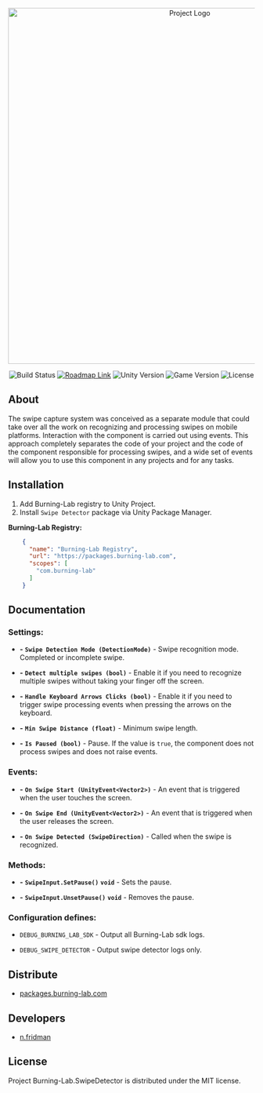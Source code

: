 <p align="center">
      <img src="https://i.ibb.co/WWFP44j/Git-Hub-Logo.png" alt="Project Logo" width="726">
</p>

<p align="center">
    <img src="https://build.burning-lab.com/app/rest/builds/buildType:id:UnityAssets_ComBurningLabSwipedetector_DevelopmentBuild/statusIcon.svg" alt="Build Status">
    <a href="https://burning-lab.youtrack.cloud/agiles/131-11/current"><img src="https://img.shields.io/badge/Roadmap-YouTrack-orange" alt="Roadmap Link"></a>
    <img src="https://img.shields.io/badge/Engine-2021.3-blueviolet" alt="Unity Version">
    <img src="https://img.shields.io/badge/Version-1.2.1-blue" alt="Game Version">
    <img src="https://img.shields.io/badge/License-MIT-success" alt="License">
</p>

## About

The swipe capture system was conceived as a separate module that could take over all the work on recognizing and processing swipes on mobile platforms. Interaction with the component is carried out using events. This approach completely separates the code of your project and the code of the component responsible for processing swipes, and a wide set of events will allow you to use this component in any projects and for any tasks.

## Installation

1. Add Burning-Lab registry to Unity Project.
2. Install `Swipe Detector` package via Unity Package Manager.

**Burning-Lab Registry:**
```json
    {
      "name": "Burning-Lab Registry",
      "url": "https://packages.burning-lab.com",
      "scopes": [
        "com.burning-lab"
      ]
    }
```

## Documentation

### Settings:

- **-** **`Swipe Detection Mode (DetectionMode)`** - Swipe recognition mode. Completed or incomplete swipe.

- **-** **`Detect multiple swipes (bool)`** - Enable it if you need to recognize multiple swipes without taking your finger off the screen.

- **-** **`Handle Keyboard Arrows Clicks (bool)`** - Enable it if you need to trigger swipe processing events when pressing the arrows on the keyboard.

- **-** **`Min Swipe Distance (float)`** - Minimum swipe length.

- **-** **`Is Paused (bool)`** - Pause. If the value is `true`, the component does not process swipes and does not raise events.

### Events:
- **-** **`On Swipe Start (UnityEvent<Vector2>)`** - An event that is triggered when the user touches the screen.

- **-** **`On Swipe End (UnityEvent<Vector2>)`** - An event that is triggered when the user releases the screen.

- **-** **`On Swipe Detected (SwipeDirection)`** - Called when the swipe is recognized.

### Methods:
- **-** **`SwipeInput.SetPause()`** **`void`** - Sets the pause.

- **-** **`SwipeInput.UnsetPause()`** **`void`** - Removes the pause.

### Configuration defines:

- `DEBUG_BURNING_LAB_SDK` - Output all Burning-Lab sdk logs.

- `DEBUG_SWIPE_DETECTOR` - Output swipe detector logs only.

## Distribute

- [packages.burning-lab.com](https://packages.burning-lab.com/-/web/detail/com.burning-lab.swipedetector)

## Developers

- [n.fridman](https://github.com/n-fridman)

## License

Project Burning-Lab.SwipeDetector is distributed under the MIT license.
